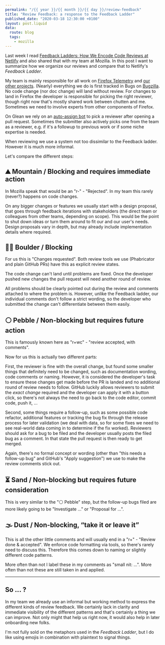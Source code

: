 ```yaml
---
permalink: "/{{ year }}/{{ month }}/{{ day }}/review-feedback"
title: "Review Feedback: a response to the Feedback Ladder"
published_date: "2020-03-18 12:30:00 +0100"
layout: post.liquid
data:
  route: blog
  tags:
    - mozilla
---
```


Last week I read [Feedback Ladders: How We Encode Code Reviews at Netlify](https://www.netlify.com/blog/2020/03/05/feedback-ladders-how-we-encode-code-reviews-at-netlify/) and also shared that with my team at Mozilla.
In this post I want to summarize how we organize our reviews and compare that to Netlify's _Feedback Ladder_.

My team is mainly responsible for all work on [Firefox Telemetry](https://searchfox.org/mozilla-central/source/toolkit/components/telemetry) and [our other projects](https://github.com/mozilla/glean).
(Nearly) everything we do is first tracked in Bugs on [Bugzilla](https://bugzilla.mozilla.org/home).
No code change (nor doc change) will land without review.
For changes to land in Firefox the developer is responsible for picking the right reviewer, though right now that's mostly shared work between chutten and me. Sometimes we need to involve experts from other components of Firefox.

On Glean we rely on an [auto-assign bot](https://github.com/apps/auto-assign) to pick a reviewer after opening a pull request.
Sometimes the submitter also actively picks one from the team as a reviewer, e.g. if it's a followup to previous work or if some niche expertise is needed.

When reviewing we use a system not too dissimilar to the Feedback ladder.
However it is much more informal.

Let's compare the different steps:

## ⛰ Mountain / Blocking and requires immediate action

In Mozilla speak that would be an "r-" - "Rejected".
In my team this rarely (never?) happens on code changes.

On any bigger changes or features we usually start with a design proposal, that goes through feedback iterations with stakeholders (the direct team or colleagues from other teams, depending on scope).
This would be the point to shut down ideas or turn them around to fit our and our user's needs.
Design proposals vary in depth, but may already include implementation details where required.

## 🧗‍♀️ Boulder / Blocking

For us this is "Changes requested".
Both review tools we use (Phabricator and plain GitHub PRs) have this as explicit review states.

The code change can't land until problems are fixed.
Once the developer pushed new changes the pull request will need another round of review.

All problems should be clearly pointed out during the review and comments attached to where the problem is.
However, unlike the Feedback ladder, our individual comments don't follow a strict wording, so the developer who submitted the change can't differentiate between them easily.

## ⚪️ Pebble / Non-blocking but requires future action

This is famously known here as "r+wc" - "review accepted, with comments".

Now for us this is actually two different parts:

First, the reviewer is fine with the overall change, but found some smaller things that definitely need to be changed, such as documentation wording, code comments or naming.
However, it is considered the developer's task to ensure these changes get made before the PR is landed and no additional round of review needs to follow.
GitHub luckily allows reviewers to submit the _exact change_ required and the developer can apply it with a button click, so there's not always the need to go back to the code editor, commit code, push it, ...

Second, some things require a follow-up, such as some possible code refactor, additional features or tracking the bug fix through the release process for later validation
(we deal with data, so for some fixes we need to see real-world data coming in to determine if the fix worked).
Reviewers should ask for a bug to be filed and the developer usually posts the filed bug as a comment.
In that state the pull request is then ready to get merged.

Again, there's no formal concept or wording (other than "this needs a follow-up bug" and GitHub's "Apply suggestion") we use to make the review comments stick out.

## ⏳ Sand / Non-blocking but requires future consideration

This is very similar to the "⚪️ Pebble" step, but the follow-up bugs filed are more likely going to be "Investigate ..." or "Proposal for ...".

## 🌫 Dust / Non-blocking, “take it or leave it”

This is all the other little comments and will usually end in a "r+" - "Review done & accepted".
We enforce code formatting via tools, so there's rarely need to discuss this.
Therefore this comes down to naming or slightly different code patterns.

More often than not I label these in my comments as "small nit: ...".
More often than not these are still taken in and applied.

---

## So ... ?

In my team we already use an informal but working method to express the different kinds of review feedback.
We certainly lack in clarity and immediate visibility of the different patterns and that's certainly a thing we can improve.
Not only might that help us right now, it would also help in later onboarding new folks.

I'm not fully sold on the metaphors used in the _Feedback Ladder_, but I do like using emojis in combination with plaintext to signal things.
